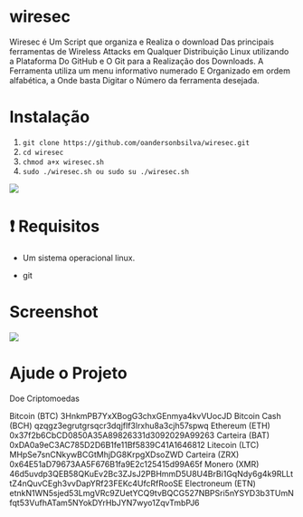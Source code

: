 # wiresec 

Wiresec é Um Script que organiza e Realiza o download Das principais ferramentas de Wireless Attacks em Qualquer Distribuição Linux utilizando a Plataforma Do GitHub e O Git para a Realização dos Downloads. A Ferramenta utiliza um menu informativo numerado E Organizado em ordem alfabética, a Onde basta Digitar o Número da ferramenta desejada.

# Instalação

<ol>
<li><code>git clone https://github.com/oandersonbsilva/wiresec.git</code></li>
<li><code>cd wiresec </code></li>
<li><code>chmod a+x wiresec.sh</code></li>
<li><code>sudo ./wiresec.sh ou sudo su ./wiresec.sh</code></li>
</ol>
<img src="https://raw.githubusercontent.com/oandersonbsilva/wiresec/master/banner.png">

# :exclamation: Requisitos

<ul>
<li>
<p>Um sistema operacional linux.</p>
</li>
<li>
<p>git
</p>
</li>
</ul>

# Screenshot

<img src="https://raw.githubusercontent.com/oandersonbsilva/wiresec/master/imagem.png">

# Ajude o Projeto 

Doe Criptomoedas 

Bitcoin  (BTC) 3HnkmPB7YxXBogG3chxGEnmya4kvVUocJD
Bitcoin Cash (BCH) qzqgz3egrutgrsqcr3dqjflf3lrxhu8a3cjh57spwq
Ethereum (ETH) 0x37f2b6CbCD0850A35A89826331d3092029A99263
Carteira (BAT) 0xDA0a9eC3AC785D2D6B1fe11Bf5839C41A1646812
Litecoin (LTC) MHpSe7snCNkywBCGtMhjDG8KrpgXDsoZWD
Carteira (ZRX) 0x64E51aD79673AA5F676B1fa9E2c125415d99A65f
Monero   (XMR) 46d5uvdp3QEB58QKuEv2Bc3ZJsJ2PBHmmD5U8U4BrBi1GqNdy6g4k9RLLttZ4nQuvCEgh3vvDapYRf23FEKc4UfcRfRooSE
Electroneum (ETN) etnkN1WN5sjed53LmgVRc9ZUetYCQ9tvBQCG527NBPSri5nYSYD3b3TUmNfqt53VufhATam5NYokDYrHbJYN7wyo1ZqvTmbPJ6
